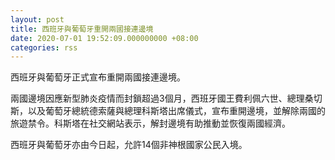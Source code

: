 ```yaml
---
layout: post
title: 西班牙與葡萄牙重開兩國接連邊境
date: 2020-07-01 19:52:09.000000000 +08:00
categories: rss
---
```


西班牙與葡萄牙正式宣布重開兩國接連邊境。

兩國邊境因應新型肺炎疫情而封鎖超過3個月，西班牙國王費利佩六世、總理桑切斯，以及葡萄牙總統德索薩與總理科斯塔出席儀式，宣布重開邊境，並解除兩國的旅遊禁令。科斯塔在社交網站表示，解封邊境有助推動並恢復兩國經濟。

西班牙與葡萄牙亦由今日起，允許14個非神根國家公民入境。
